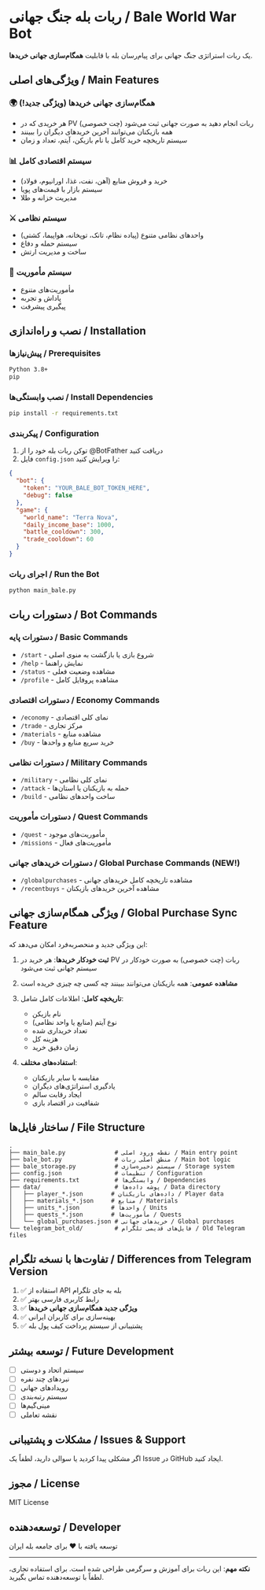 # ربات بله جنگ جهانی / Bale World War Bot

یک ربات استراتژی جنگ جهانی برای پیام‌رسان بله با قابلیت **همگام‌سازی جهانی خریدها**.

## ویژگی‌های اصلی / Main Features

### 🌍 همگام‌سازی جهانی خریدها (ویژگی جدید!)
- هر خریدی که در PV (چت خصوصی) ربات انجام دهید به صورت جهانی ثبت می‌شود
- همه بازیکنان می‌توانند آخرین خریدهای دیگران را ببینند
- سیستم تاریخچه خرید کامل با نام بازیکن، آیتم، تعداد و زمان

### 📊 سیستم اقتصادی کامل
- خرید و فروش منابع (آهن، نفت، غذا، اورانیوم، فولاد)
- سیستم بازار با قیمت‌های پویا
- مدیریت خزانه و طلا

### ⚔️ سیستم نظامی
- واحدهای نظامی متنوع (پیاده نظام، تانک، توپخانه، هواپیما، کشتی)
- سیستم حمله و دفاع
- ساخت و مدیریت ارتش

### 🎯 سیستم مأموریت
- مأموریت‌های متنوع
- پاداش و تجربه
- پیگیری پیشرفت

## نصب و راه‌اندازی / Installation

### پیش‌نیازها / Prerequisites

```bash
Python 3.8+
pip
```

### نصب وابستگی‌ها / Install Dependencies

```bash
pip install -r requirements.txt
```

### پیکربندی / Configuration

1. توکن ربات بله خود را از @BotFather دریافت کنید
2. فایل `config.json` را ویرایش کنید:

```json
{
  "bot": {
    "token": "YOUR_BALE_BOT_TOKEN_HERE",
    "debug": false
  },
  "game": {
    "world_name": "Terra Nova",
    "daily_income_base": 1000,
    "battle_cooldown": 300,
    "trade_cooldown": 60
  }
}
```

### اجرای ربات / Run the Bot

```bash
python main_bale.py
```

## دستورات ربات / Bot Commands

### دستورات پایه / Basic Commands
- `/start` - شروع بازی یا بازگشت به منوی اصلی
- `/help` - نمایش راهنما
- `/status` - مشاهده وضعیت فعلی
- `/profile` - مشاهده پروفایل کامل

### دستورات اقتصادی / Economy Commands
- `/economy` - نمای کلی اقتصادی
- `/trade` - مرکز تجاری
- `/materials` - مشاهده منابع
- `/buy` - خرید سریع منابع و واحدها

### دستورات نظامی / Military Commands
- `/military` - نمای کلی نظامی
- `/attack` - حمله به بازیکنان یا استان‌ها
- `/build` - ساخت واحدهای نظامی

### دستورات مأموریت / Quest Commands
- `/quest` - مأموریت‌های موجود
- `/missions` - مأموریت‌های فعال

### دستورات خریدهای جهانی / Global Purchase Commands (NEW!)
- `/globalpurchases` - مشاهده تاریخچه کامل خریدهای جهانی
- `/recentbuys` - مشاهده آخرین خریدهای بازیکنان

## ویژگی همگام‌سازی جهانی / Global Purchase Sync Feature

این ویژگی جدید و منحصربه‌فرد امکان می‌دهد که:

1. **ثبت خودکار خریدها**: هر خرید در PV ربات (چت خصوصی) به صورت خودکار در سیستم جهانی ثبت می‌شود

2. **مشاهده عمومی**: همه بازیکنان می‌توانند ببینند چه کسی چه چیزی خریده است

3. **تاریخچه کامل**: اطلاعات کامل شامل:
   - نام بازیکن
   - نوع آیتم (منابع یا واحد نظامی)
   - تعداد خریداری شده
   - هزینه کل
   - زمان دقیق خرید

4. **استفاده‌های مختلف**:
   - مقایسه با سایر بازیکنان
   - یادگیری استراتژی‌های دیگران
   - ایجاد رقابت سالم
   - شفافیت در اقتصاد بازی

## ساختار فایل‌ها / File Structure

```
.
├── main_bale.py              # نقطه ورود اصلی / Main entry point
├── bale_bot.py               # منطق اصلی ربات / Main bot logic
├── bale_storage.py           # سیستم ذخیره‌سازی / Storage system
├── config.json               # تنظیمات / Configuration
├── requirements.txt          # وابستگی‌ها / Dependencies
├── data/                     # پوشه داده‌ها / Data directory
│   ├── player_*.json        # داده‌های بازیکنان / Player data
│   ├── materials_*.json     # منابع / Materials
│   ├── units_*.json         # واحدها / Units
│   ├── quests_*.json        # مأموریت‌ها / Quests
│   └── global_purchases.json # خریدهای جهانی / Global purchases
└── telegram_bot_old/         # فایل‌های قدیمی تلگرام / Old Telegram files
```

## تفاوت‌ها با نسخه تلگرام / Differences from Telegram Version

1. ✅ استفاده از API بله به جای تلگرام
2. ✅ رابط کاربری فارسی بهتر
3. ✅ **ویژگی جدید همگام‌سازی جهانی خریدها**
4. ✅ بهینه‌سازی برای کاربران ایرانی
5. ✅ پشتیبانی از سیستم پرداخت کیف پول بله

## توسعه بیشتر / Future Development

- [ ] سیستم اتحاد و دوستی
- [ ] نبردهای چند نفره
- [ ] رویدادهای جهانی
- [ ] سیستم رتبه‌بندی
- [ ] مینی‌گیم‌ها
- [ ] نقشه تعاملی

## مشکلات و پشتیبانی / Issues & Support

اگر مشکلی پیدا کردید یا سوالی دارید، لطفاً یک Issue در GitHub ایجاد کنید.

## مجوز / License

MIT License

## توسعه‌دهنده / Developer

توسعه یافته با ❤️ برای جامعه بله ایران

---

**نکته مهم**: این ربات برای آموزش و سرگرمی طراحی شده است. برای استفاده تجاری، لطفاً با توسعه‌دهنده تماس بگیرید.

